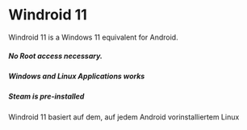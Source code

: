 # Windroid 11

Windroid 11 is a Windows 11 equivalent for Android.


##### No Root access necessary.
##### Windows and Linux Applications works
##### Steam is pre-installed


Windroid 11 basiert auf dem, auf jedem Android vorinstalliertem Linux
